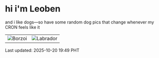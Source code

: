 # hi i'm Leoben

and i like dogs—so have some random dog pics that change whenever my CRON feels like it

|  |  |
|--------|----------|
| ![Borzoi](https://random-dog-vercel.vercel.app/api/random-borzoi?v=1760960952) | ![Labrador](https://random-dog-vercel.vercel.app/api/random-labrador?v=1760960952) |

Last updated: 2025-10-20 19:49 PHT
